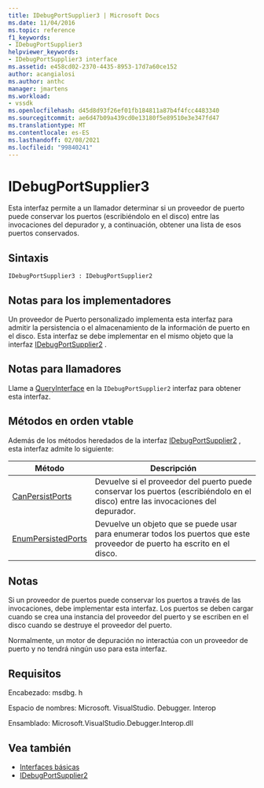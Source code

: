 ```yaml
---
title: IDebugPortSupplier3 | Microsoft Docs
ms.date: 11/04/2016
ms.topic: reference
f1_keywords:
- IDebugPortSupplier3
helpviewer_keywords:
- IDebugPortSupplier3 interface
ms.assetid: e458cd02-2370-4435-8953-17d7a60ce152
author: acangialosi
ms.author: anthc
manager: jmartens
ms.workload:
- vssdk
ms.openlocfilehash: d45d8d93f26ef01fb184811a87b4f4fcc4483340
ms.sourcegitcommit: ae6d47b09a439cd0e13180f5e89510e3e347fd47
ms.translationtype: MT
ms.contentlocale: es-ES
ms.lasthandoff: 02/08/2021
ms.locfileid: "99840241"
---
```

# <a name="idebugportsupplier3"></a>IDebugPortSupplier3
Esta interfaz permite a un llamador determinar si un proveedor de puerto puede conservar los puertos (escribiéndolo en el disco) entre las invocaciones del depurador y, a continuación, obtener una lista de esos puertos conservados.

## <a name="syntax"></a>Sintaxis

```
IDebugPortSupplier3 : IDebugPortSupplier2
```

## <a name="notes-for-implementers"></a>Notas para los implementadores
 Un proveedor de Puerto personalizado implementa esta interfaz para admitir la persistencia o el almacenamiento de la información de puerto en el disco. Esta interfaz se debe implementar en el mismo objeto que la interfaz [IDebugPortSupplier2](../../../extensibility/debugger/reference/idebugportsupplier2.md) .

## <a name="notes-for-callers"></a>Notas para llamadores
 Llame a [QueryInterface](/cpp/atl/queryinterface) en la `IDebugPortSupplier2` interfaz para obtener esta interfaz.

## <a name="methods-in-vtable-order"></a>Métodos en orden vtable
 Además de los métodos heredados de la interfaz [IDebugPortSupplier2](../../../extensibility/debugger/reference/idebugportsupplier2.md) , esta interfaz admite lo siguiente:

|Método|Descripción|
|------------|-----------------|
|[CanPersistPorts](../../../extensibility/debugger/reference/idebugportsupplier3-canpersistports.md)|Devuelve si el proveedor del puerto puede conservar los puertos (escribiéndolo en el disco) entre las invocaciones del depurador.|
|[EnumPersistedPorts](../../../extensibility/debugger/reference/idebugportsupplier3-enumpersistedports.md)|Devuelve un objeto que se puede usar para enumerar todos los puertos que este proveedor de puerto ha escrito en el disco.|

## <a name="remarks"></a>Notas
 Si un proveedor de puertos puede conservar los puertos a través de las invocaciones, debe implementar esta interfaz. Los puertos se deben cargar cuando se crea una instancia del proveedor del puerto y se escriben en el disco cuando se destruye el proveedor del puerto.

 Normalmente, un motor de depuración no interactúa con un proveedor de puerto y no tendrá ningún uso para esta interfaz.

## <a name="requirements"></a>Requisitos
 Encabezado: msdbg. h

 Espacio de nombres: Microsoft. VisualStudio. Debugger. Interop

 Ensamblado: Microsoft.VisualStudio.Debugger.Interop.dll

## <a name="see-also"></a>Vea también
- [Interfaces básicas](../../../extensibility/debugger/reference/core-interfaces.md)
- [IDebugPortSupplier2](../../../extensibility/debugger/reference/idebugportsupplier2.md)
